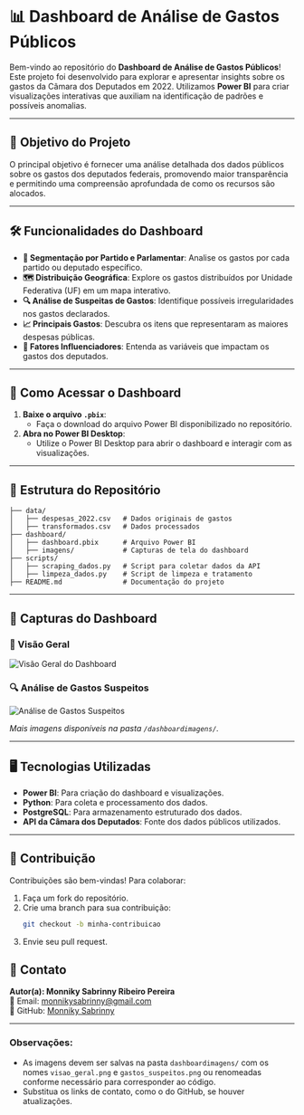 # 📊 Dashboard de Análise de Gastos Públicos

Bem-vindo ao repositório do **Dashboard de Análise de Gastos Públicos**! Este projeto foi desenvolvido para explorar e apresentar insights sobre os gastos da Câmara dos Deputados em 2022. Utilizamos **Power BI** para criar visualizações interativas que auxiliam na identificação de padrões e possíveis anomalias.

---

## 🎯 Objetivo do Projeto

O principal objetivo é fornecer uma análise detalhada dos dados públicos sobre os gastos dos deputados federais, promovendo maior transparência e permitindo uma compreensão aprofundada de como os recursos são alocados.

---

## 🛠️ Funcionalidades do Dashboard

- **📌 Segmentação por Partido e Parlamentar**: Analise os gastos por cada partido ou deputado específico.
- **🗺️ Distribuição Geográfica**: Explore os gastos distribuídos por Unidade Federativa (UF) em um mapa interativo.
- **🔍 Análise de Suspeitas de Gastos**: Identifique possíveis irregularidades nos gastos declarados.
- **📈 Principais Gastos**: Descubra os itens que representaram as maiores despesas públicas.
- **🤖 Fatores Influenciadores**: Entenda as variáveis que impactam os gastos dos deputados.

---

## 🚀 Como Acessar o Dashboard

1. **Baixe o arquivo `.pbix`**:
   - Faça o download do arquivo Power BI disponibilizado no repositório.
2. **Abra no Power BI Desktop**:
   - Utilize o Power BI Desktop para abrir o dashboard e interagir com as visualizações.

---

## 📂 Estrutura do Repositório

```plaintext
├── data/
│   ├── despesas_2022.csv   # Dados originais de gastos
│   ├── transformados.csv   # Dados processados
├── dashboard/
│   ├── dashboard.pbix      # Arquivo Power BI
│   ├── imagens/            # Capturas de tela do dashboard
├── scripts/
│   ├── scraping_dados.py   # Script para coletar dados da API
│   ├── limpeza_dados.py    # Script de limpeza e tratamento
├── README.md               # Documentação do projeto
```

---

## 🌟 Capturas do Dashboard

### 🎯 Visão Geral
![Visão Geral do Dashboard](dashboard/imagens/visao_geral.png)

### 🔍 Análise de Gastos Suspeitos
![Análise de Gastos Suspeitos](dashboard/imagens/gastos_suspeitos.png)

*Mais imagens disponíveis na pasta `/dashboardimagens/`.*

---

## 🖥️ Tecnologias Utilizadas

- **Power BI**: Para criação do dashboard e visualizações.
- **Python**: Para coleta e processamento dos dados.
- **PostgreSQL**: Para armazenamento estruturado dos dados.
- **API da Câmara dos Deputados**: Fonte dos dados públicos utilizados.

---

## 🤝 Contribuição

Contribuições são bem-vindas! Para colaborar:

1. Faça um fork do repositório.
2. Crie uma branch para sua contribuição:
   ```bash
   git checkout -b minha-contribuicao
3. Envie seu pull request.

## 📧 Contato
**Autor(a): Monniky Sabrinny Ribeiro Pereira**  
📩 Email: [monnikysabrinny@gmail.com](mailto:monnikysabrinny@gmail.com)  
🔗 GitHub: [Monniky Sabrinny](https://github.com/monnikys)

---

### Observações:
- As imagens devem ser salvas na pasta `dashboardimagens/` com os nomes `visao_geral.png` e `gastos_suspeitos.png` ou renomeadas conforme necessário para corresponder ao código.
- Substitua os links de contato, como o do GitHub, se houver atualizações.


